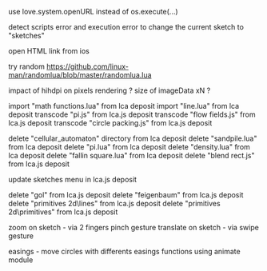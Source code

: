 use love.system.openURL instead of os.execute(...)

detect scripts error and execution error to change the current sketch to "sketches"

open HTML link from ios

try random https://github.com/linux-man/randomlua/blob/master/randomlua.lua

impact of hihdpi on pixels rendering ? size of imageData xN ?

import "math functions.lua" from lca deposit
import "line.lua" from lca deposit
transcode "pi.js" from lca.js deposit
transcode "flow fields.js" from lca.js deposit
transcode "circle packing.js" from lca.js deposit

delete "cellular_automaton" directory from lca deposit
delete "sandpile.lua" from lca deposit
delete "pi.lua" from lca deposit
delete "density.lua" from lca deposit
delete "fallin square.lua" from lca deposit
delete "blend rect.js" from lca.js deposit

update sketches menu in lca.js deposit

delete "gol" from lca.js deposit
delete "feigenbaum" from lca.js deposit
delete "primitives 2d\lines" from lca.js deposit
delete "primitives 2d\primitives" from lca.js deposit

zoom on sketch - via 2 fingers pinch gesture
translate on sketch - via swipe gesture

easings - move circles with differents easings functions using animate module
